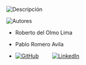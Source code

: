 ![Descripción](https://img.shields.io/badge/Descripción-blue?style=for-the-badge)







![Autores](https://img.shields.io/badge/Autor-red?style=for-the-badge)

- Roberto del Olmo Lima
- Pablo Romero Avila
  
- [![GitHub](https://img.shields.io/badge/GitHub-Profile-informational?style=for-the-badge&logo=github&logoColor=white&color=181717)](https://github.com/legrol)
 &nbsp;&nbsp;&nbsp;&nbsp;&nbsp;&nbsp;&nbsp;&nbsp;[![LinkedIn](https://img.shields.io/badge/LinkedIn-0077B5?style=for-the-badge&logo=linkedin&logoColor=white)](https://www.linkedin.com/in/roberto-del-olmo-731746245)
